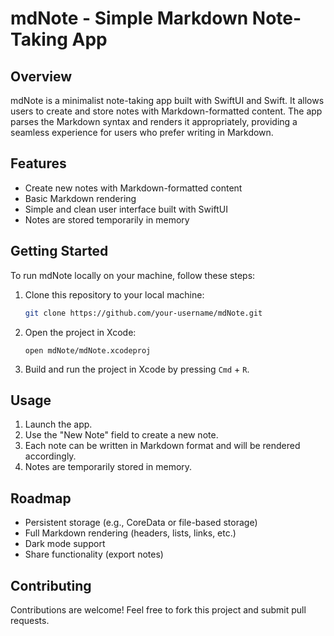 # mdNote - Simple Markdown Note-Taking App

## Overview

mdNote is a minimalist note-taking app built with SwiftUI and Swift. It allows users to create and store notes with Markdown-formatted content. The app parses the Markdown syntax and renders it appropriately, providing a seamless experience for users who prefer writing in Markdown.

## Features

- Create new notes with Markdown-formatted content
- Basic Markdown rendering
- Simple and clean user interface built with SwiftUI
- Notes are stored temporarily in memory

## Getting Started

To run mdNote locally on your machine, follow these steps:

1. Clone this repository to your local machine:
   ```bash
   git clone https://github.com/your-username/mdNote.git
   ```
2. Open the project in Xcode:
   ```
   open mdNote/mdNote.xcodeproj
   ```
4. Build and run the project in Xcode by pressing `Cmd` + `R`.

## Usage
1. Launch the app.
2. Use the "New Note" field to create a new note.
3. Each note can be written in Markdown format and will be rendered accordingly.
4. Notes are temporarily stored in memory.

## Roadmap
- Persistent storage (e.g., CoreData or file-based storage)
- Full Markdown rendering (headers, lists, links, etc.)
- Dark mode support
- Share functionality (export notes)

## Contributing
Contributions are welcome! Feel free to fork this project and submit pull requests.
